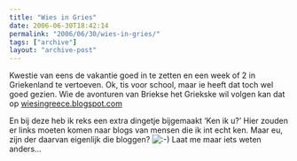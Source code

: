 ```yaml
---
title: "Wies in Gries"
date: 2006-06-30T18:42:14
permalink: "2006/06/30/wies-in-gries/"
tags: ["archive"]
layout: "archive-post"
---
```

Kwestie van eens de vakantie goed in te zetten en een week of 2 in Griekenland te vertoeven. Ok, tis voor school, maar ie heeft dat toch wel goed gezien. Wie de avonturen van Briekse het Griekske wil volgen kan dat op [wiesingreece.blogspot.com](http://wiesingreece.blogspot.com/ "http://wiesingreece.blogspot.com")

En bij deze heb ik reks een extra dingetje bijgemaakt ‘Ken ik u?’ Hier zouden er links moeten komen naar blogs van mensen die ik int echt ken. Maar eu, zijn der daarvan eigenlijk die bloggen? ![:-)](http://www.donebysimon.be/blog/wp-includes/images/smilies/icon_smile.gif) Laat me maar iets weten anders…
